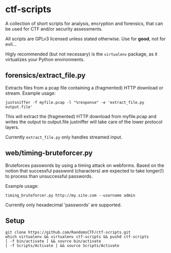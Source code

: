 # ctf-scripts
A collection of short scripts for analysis, encryption and forensics, that can be used for CTF and/or security assessments.

All scripts are GPLv3 licensed unless stated otherwise. Use for **good**, not for evil...

Higly recommended (but not necessary) is the `virtualenv` package, as it virtualizes your Python environments.


## forensics/extract_file.py
Extracts files from a pcap file containing a (fragmented) HTTP download or stream.
Example usage:
```
justsniffer -f myfile.pcap -l "%response" -e 'extract_file.py output.file'
```

This will extract the (fragmented) HTTP download from myfile.pcap and writes the output to output.file
justniffer will take care of the lower protocol layers.

Currently `extract_file.py` only handles streamed input.


## web/timing-bruteforcer.py
Bruteforces passwords by using a timing attack on webforms.
Based on the notion that successful password (characters) are expected to take longer(!) to process than unsuccessful passwords.

Example usage:
```
timing_bruteforcer.py http://my.site.com --username admin
```

Currently only hexadecimal 'passwords' are supported.


## Setup
```
git clone https://github.com/RandomsCTF/ctf-scripts.git
which virtualenv && virtualenv ctf-scripts && pushd ctf-scripts
[ -f bin/activate ] && source bin/activate
[ -f Scripts/Activate ] && source Scripts/Activate
```


